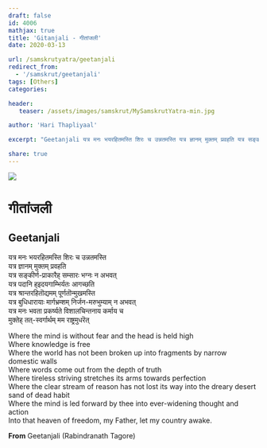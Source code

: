 ```yaml
---
draft: false
id: 4006    
mathjax: true
title: 'Gitanjali - गीतांजली'
date: 2020-03-13

url: /samskrutyatra/geetanjali
redirect_from: 
  - '/samskrut/geetanjali'
tags: [Others]
categories:

header:
   teaser: /assets/images/samskrut/MySamskrutYatra-min.jpg

author: 'Hari Thapliyaal'

excerpt: "Geetanjali यत्र मनः भयरहितमस्ति शिरः च उन्नतमस्ति यत्र ज्ञानम् मुक्तम् प्रवहति यत्र सङ्कीर्ण-प्राकारैह् सम्सारः भग्नः न अभवत् यत्र पदानि ह्इदयगाम्भिर्यतः आगच्छति यत्र श्रान्तरहितॊद्यमम् पूर्णतॊन्मुखमस्ति यत्र बुधिधारायाः मार्गभ्रम्शम् निर्जन-मरुभुम्याम् न अभवत् यत्र मनः भवता प्रकर्ष्यते विशालचिन्तनाय कर्माय च मुक्तेह् तत्-स्वर्गार्थम्"

share: true
---
```

![](/assets/images/samskrut/MySamskrutYatra-min.jpg)

# गीतांजली

## Geetanjali

यत्र मनः भयरहितमस्ति शिरः च उन्नतमस्ति  
यत्र ज्ञानम् मुक्तम् प्रवहति  
यत्र सङ्कीर्ण-प्राकारैह् सम्सारः भग्नः न अभवत्  
यत्र पदानि ह्इदयगाम्भिर्यतः आगच्छति  
यत्र श्रान्तरहितॊद्यमम् पूर्णतॊन्मुखमस्ति  
यत्र बुधिधारायाः मार्गभ्रम्शम् निर्जन-मरुभुम्याम् न अभवत्  
यत्र मनः भवता प्रकर्ष्यते विशालचिन्तनाय कर्माय च  
मुक्तेह् तत्-स्वर्गार्थम् मम राष्ट्रमुधरॆत्

Where the mind is without fear and the head is held high  
Where knowledge is free  
Where the world has not been broken up into fragments by narrow domestic walls  
Where words come out from the depth of truth  
Where tireless striving stretches its arms towards perfection  
Where the clear stream of reason has not lost its way into the dreary desert sand of dead habit  
Where the mind is led forward by thee into ever-widening thought and action  
Into that heaven of freedom, my Father, let my country awake.  
  
**From** Geetanjali (Rabindranath Tagore)

